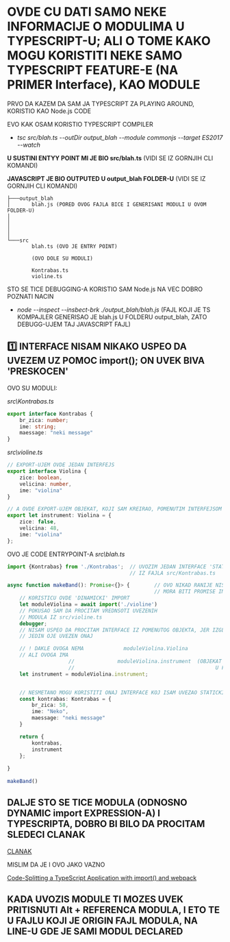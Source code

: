 # OVDE CU DATI SAMO NEKE INFORMACIJE O MODULIMA U TYPESCRIPT-U; ALI O TOME KAKO MOGU KORISTITI NEKE SAMO TYPESCRIPT FEATURE-E (NA PRIMER Interface), KAO MODULE

PRVO DA KAZEM DA SAM JA TYPESCRIPT ZA PLAYING AROUND, KORISTIO KAO Node.js CODE

EVO KAK OSAM KORISTIO TYPESCRIPT COMPILER

- *tsc src/blah.ts --outDir output_blah --module commonjs --target ES2017 --watch*

**U SUSTINI ENTYY POINT MI JE BIO src/blah.ts** (VIDI SE IZ GORNJIH CLI KOMANDI)

**JAVASCRIPT JE BIO OUTPUTED U output_blah FOLDER-U** (VIDI SE IZ GORNJIH CLI KOMANDI)

```linux
├───output_blah
│       blah.js (PORED OVOG FAJLA BICE I GENERISANI MODULI U OVOM FOLDER-U)
│
│
│
│
└───src
        blah.ts (OVO JE ENTRY POINT)
        
        (OVO DOLE SU MODULI)
        
        Kontrabas.ts
        violine.ts
```

STO SE TICE DEBUGGING-A KORISTIO SAM Node.js NA VEC DOBRO POZNATI NACIN

- *node --inspect --insbect-brk ./output_blah/blah.js* (FAJL KOJI JE TS KOMPAJLER GENERISAO JE blah.js U FOLDERU output_blah, ZATO DEBUGG-UJEM TAJ JAVASCRIPT FAJL)

## :one: INTERFACE NISAM NIKAKO USPEO DA UVEZEM UZ POMOC import(); ON UVEK BIVA 'PRESKOCEN'

OVO SU MODULI:

*src\Kontrabas.ts*

```typescript
export interface Kontrabas {
    br_zica: number;
    ime: string;
    maessage: "neki message"
}
```

*src\violine.ts*

```typescript
// EXPORT-UJEM OVDE JEDAN INTERFEJS
export interface Violina {
    zice: boolean,
    velicina: number,
    ime: "violina"
}

// A OVDE EXPORT-UJEM OBJEKAT, KOJI SAM KREIRAO, POMENUTIM INTERFEJSOM
export let instrument: Violina = {
    zice: false,
    velicina: 48,
    ime: "violina"
};
```

OVO JE CODE ENTRYPOINT-A *src\blah.ts*

```typescript
import {Kontrabas} from './Kontrabas';  // UVOZIM JEDAN INTERFACE 'STATICKIM' IMPORT-OM
                                        // IZ FAJLA src/Kontrabas.ts

async function makeBand(): Promise<{}> {        // OVO NIKAD RANIJE NISAM KORISTIO A DEFINISAO SAM DA POVRATNA VREDNOST
                                                // MORA BITI PROMISE INSTANCA RESOLVED/REJECTED SA OBJEKTOM
    // KORISTICU OVDE 'DINAMICKI' IMPORT
    let moduleViolina = await import('./violine')
    // POKUSAO SAM DA PROCITAM VREDNSOTI UVEZENIH
    // MODULA IZ src/violine.ts
    debugger;
    // NISAM USPEO DA PROCITAM INTERFACE IZ POMENUTOG OBJEKTA, JER IZGLEDA DA NE MOZE BITI UVEZEN
    // JEDIN OJE UVEZEN ONAJ

    // ! DAKLE OVOGA NEMA             moduleViolina.Violina
    // ALI OVOGA IMA
                    //              moduleViolina.instrument  (OBJEKAT KOJI SAM NAPRAVIO Violina INTERFACE-OM
                    //                                              U FAJLU MODULA)
    let instrument = moduleViolina.instrument;


    // NESMETANO MOGU KORISTITI ONAJ INTERFACE KOJ ISAM UVEZAO STATICKIM IMPORT-OM
    const kontrabas: Kontrabas = {
        br_zica: 58,
        ime: "Neko",
        maessage: "neki message"
    }

    return {
        kontrabas,
        instrument
    };
  
}
  
makeBand()
```

## DALJE STO SE TICE MODULA (ODNOSNO DYNAMIC import EXPRESSION-A) I TYPESCRIPTA, DOBRO BI BILO DA PROCITAM SLEDECI CLANAK

[CLANAK](https://mariusschulz.com/blog/dynamic-import-expressions-in-typescript)

MISLIM DA JE I OVO JAKO VAZNO

[Code-Splitting a TypeScript Application with import() and webpack](https://mariusschulz.com/blog/code-splitting-a-typescript-application-with-import-and-webpack)

## KADA UVOZIS MODULE TI MOZES UVEK PRITISNUTI Alt + REFERENCA MODULA, I ETO TE U FAJLU KOJI JE ORIGIN FAJL MODULA, NA LINE-U GDE JE SAMI MODUL DECLARED
